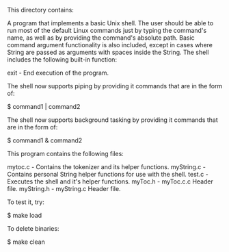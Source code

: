 This directory contains:

A program that implements a basic Unix shell. The user should be able to run most of the default Linux commands just by typing the command's name, as well as 
by providing the command's absolute path. Basic command argument functionality is also included, except in cases where String are passed as arguments with spaces 
inside the String. The shell includes the following built-in function: 

  exit - End execution of the program.

The shell now supports piping by providing it commands that are in the form of: 

  $ command1 | command2
  
The shell now supports background tasking by providing it commands that are in the form of: 

  $ command1 & command2
  
This program contains the following files:

mytoc.c - Contains the tokenizer and its helper functions. 
myString.c - Contains personal String helper functions for use with the shell. 
test.c - Executes the shell and it's helper functions. 
myToc.h - myToc.c.c Header file.
myString.h - myString.c Header file.

To test it, try:

$ make load

To delete binaries:

$ make clean